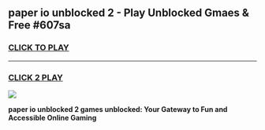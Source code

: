 
## paper io unblocked 2 - Play Unblocked Gmaes & Free #607sa
<h3>
<a href="https://news.freeplayer.one?title=paper_io_unblocked_2&ref=24F">CLICK TO PLAY</a></h3>
<hr>

<h3>
<a href="https://news.freeplayer.one?title=paper_io_unblocked_2&ref=24F">CLICK 2 PLAY</a>
  
</h3>

<a href="https://news.freeplayer.one?title=paper_io_unblocked_2&ref=24F/"><img src="https://clearcache.store/games.png"></a>


**paper io unblocked 2 games unblocked: Your Gateway to Fun and Accessible Online Gaming**
